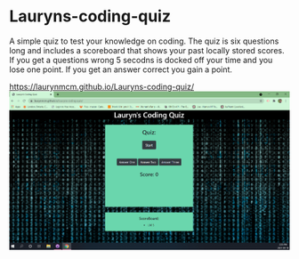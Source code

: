 # Lauryns-coding-quiz
A simple quiz to test your knowledge on coding. 
The quiz is six questions long and includes a scoreboard that shows your past locally stored scores.
If you get a questions wrong 5 secodns is docked off your time and you lose one point.
If you get an answer correct you gain a point.

https://laurynmcm.github.io/Lauryns-coding-quiz/
![alt text](https://github.com/laurynmcm/Lauryns-coding-quiz/blob/main/Screenshot%20(23).png?raw=true)
